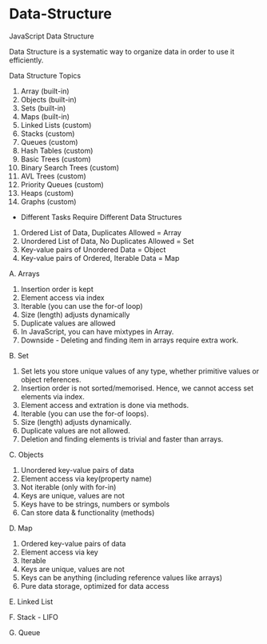 # Data-Structure
JavaScript Data Structure

Data Structure is a systematic way to organize data in order to use it efficiently.

Data Structure Topics

1. Array (built-in)
2. Objects (built-in)
3. Sets (built-in)
4. Maps (built-in)
5. Linked Lists (custom)
6. Stacks (custom)
7. Queues (custom)
8. Hash Tables (custom)
9. Basic Trees (custom)
10. Binary Search Trees (custom)
11. AVL Trees (custom)
12. Priority Queues (custom)
13. Heaps (custom)
14. Graphs (custom)


* Different Tasks Require Different Data Structures

1. Ordered List of Data, Duplicates Allowed = Array
2. Unordered List of Data, No Duplicates Allowed = Set
3. Key-value pairs of Unordered Data = Object
4. Key-value pairs of Ordered, Iterable Data = Map



A. Arrays 

  1. Insertion order is kept
  2. Element access via index
  3. Iterable (you can use the for-of loop)
  4. Size (length) adjusts dynamically
  5. Duplicate values are allowed
  6. In JavaScript, you can have mixtypes in Array.
  7. Downside - Deleting and finding item in arrays require extra work. 
  
  
B. Set

  1. Set lets you store unique values of any type, whether primitive values or object references.
  2. Insertion order is not sorted/memorised. Hence, we cannot access set elements via index.
  3. Element access and extration is done via methods.
  4. Iterable (you can use the for-of loops).
  5. Size (length) adjusts dynamically.
  6. Duplicate values are not allowed.
  7. Deletion and finding elements is trivial and faster than arrays.
  
  
C. Objects

  1. Unordered key-value pairs of data
  2. Element access via key(property name)
  3. Not iterable (only with for-in)
  4. Keys are unique, values are not
  5. Keys have to be strings, numbers or symbols
  6. Can store data & functionality (methods)
  
D. Map

  1. Ordered key-value pairs of data
  2. Element access via key
  3. Iterable
  4. Keys are unique, values are not
  5. Keys can be anything (including reference values like arrays)
  6. Pure data storage, optimized for data access
  
E. Linked List

F. Stack - LIFO

G. Queue
  
